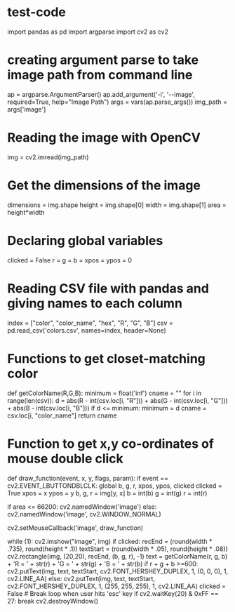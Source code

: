 # test-code
import pandas as pd
import argparse
import cv2 as cv2

# creating argument parse to take image path from command line
ap = argparse.ArgumentParser()
ap.add_argument('-i', '--image', required=True, help="Image Path")
args = vars(ap.parse_args())
img_path = args['image']

# Reading the image with OpenCV
img = cv2.imread(img_path)

# Get the dimensions of the image
dimensions = img.shape
height = img.shape[0]
width = img.shape[1]
area = height*width

# Declaring global variables
clicked = False
r = g = b = xpos = ypos = 0
# Reading CSV file with pandas and giving names to each column
index = ["color", "color_name", "hex", "R", "G", "B"]
csv = pd.read_csv('colors.csv', names=index, header=None)

# Functions to get closet-matching color
def getColorName(R,G,B):
    minimum = float('inf')
    cname = ""
    for i in range(len(csv)):
        d = abs(R - int(csv.loc[i, "R"])) + abs(G - int(csv.loc[i, "G"])) + abs(B - int(csv.loc[i, "B"]))
        if d <= minimum:
            minimum = d
            cname = csv.loc[i, "color_name"]
    return cname

# Function to get x,y co-ordinates of mouse double click
def draw_function(event, x, y, flags, param):
    if event == cv2.EVENT_LBUTTONDBLCLK:
        global b, g, r, xpos, ypos, clicked
        clicked = True
        xpos = x
        ypos = y
        b, g, r = img[y, x]
        b = int(b)
        g = int(g)
        r = int(r)

if area <= 66200:
    cv2.namedWindow('image')
else:
    cv2.namedWindow('image', cv2.WINDOW_NORMAL)

cv2.setMouseCallback('image', draw_function)

while (1):
    cv2.imshow("image", img)
    if clicked:
        recEnd = (round(width * .735), round(height * .1))
        textStart = (round(width * .05), round(height * .08))
        cv2.rectangle(img, (20,20), recEnd, (b, g, r), -1)
        text = getColorName(r, g, b) + 'R = ' + str(r) + 'G = ' + str(g) + 'B = ' + str(b)
        if r + g + b >=600:
            cv2.putText(img, text, textStart, cv2.FONT_HERSHEY_DUPLEX, 1, (0, 0, 0), 1, cv2.LINE_AA)
        else:
            cv2.putText(img, text, textStart, cv2.FONT_HERSHEY_DUPLEX, 1, (255, 255, 255), 1, cv2.LINE_AA)
        clicked = False
    # Break loop when user hits 'esc' key
    if cv2.waitKey(20) & 0xFF == 27:
        break
cv2.destroyWindow()
